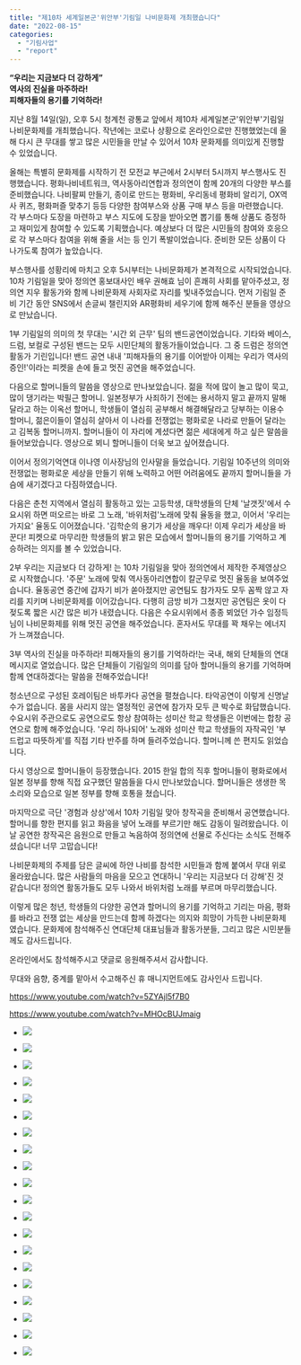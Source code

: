 ```yaml
---
title: "제10차 세계일본군'위안부'기림일 나비문화제 개최했습니다"
date: "2022-08-15"
categories: 
  - "기림사업"
  - "report"
---
```


**“우리는 지금보다 더 강하게”**  
**역사의 진실을 마주하라!**  
**피해자들의 용기를 기억하라!**

지난 8월 14일(일), 오후 5시 청계천 광통교 앞에서 제10차 세계일본군'위안부'기림일 나비문화제를 개최했습니다. 작년에는 코로나 상황으로 온라인으로만 진행했었는데 올해 다시 큰 무대를 쌓고 많은 시민들을 만날 수 있어서 10차 문화제를 의미있게 진행할 수 있었습니다.

올해는 특별히 문화제를 시작하기 전 모전교 부근에서 2시부터 5시까지 부스행사도 진행했습니다. 평화나비네트워크, 역사동아리연합과 정의연이 함께 20개의 다양한 부스를 준비했습니다. 나비팔찌 만들기, 종이로 만드는 평화비, 우리동네 평화비 알리기, OX역사 퀴즈, 평화퍼즐 맞추기 등등 다양한 참여부스와 상품 구매 부스 등을 마련했습니다. 각 부스마다 도장을 마련하고 부스 지도에 도장을 받아오면 뽑기를 통해 상품도 증정하고 재미있게 참여할 수 있도록 기획했습니다. 예상보다 더 많은 시민들의 참여와 호응으로 각 부스마다 참여을 위해 줄을 서는 등 인기 폭발이었습니다. 준비한 모든 상품이 다 나가도록 참여가 높았습니다.

부스행사를 성황리에 마치고 오후 5시부터는 나비문화제가 본격적으로 시작되었습니다. 10차 기림일을 맞아 정의연 홍보대사인 배우 권해효 님이 흔쾌히 사회를 맡아주셨고, 정의연 지우 활동가와 함께 나비문화제 사회자로 자리를 빛내주었습니다. 먼저 기림일 준비 기간 동안 SNS에서 손글씨 챌린지와 AR평화비 세우기에 함께 해주신 분들을 영상으로 만났습니다.

1부 기림일의 의미의 첫 무대는 '시간 외 근무' 팀의 밴드공연이었습니다. 기타와 베이스, 드럼, 보컬로 구성된 밴드는 모두 시민단체의 활동가들이었습니다. 그 중 드럼은 정의연 활동가 기린입니다! 밴드 공연 내내 '피해자들의 용기를 이어받아 이제는 우리가 역사의 증인!'이라는 피켓을 손에 들고 멋진 공연을 해주었습니다.

다음으로 할머니들의 말씀을 영상으로 만나보았습니다. 젊을 적에 많이 놀고 많이 묵고, 많이 댕기라는 박필근 할머니. 일본정부가 사죄하기 전에는 용서하지 말고 끝까지 말해달라고 하는 이옥선 할머니, 학생들이 열심히 공부해서 해결해달라고 당부하는 이용수 할머니, 젊은이들이 열심히 살아서 이 나라를 전쟁없는 평화로운 나라로 만들어 달라는 고 김복동 할머니까지. 할머니들이 이 자리에 계셨다면 젊은 세대에게 하고 싶은 말씀을 들어보았습니다. 영상으로 뵈니 할머니들이 더욱 보고 싶어졌습니다.

이어서 정의기억연대 이나영 이사장님의 인사말을 들었습니다. 기림일 10주년의 의미와 전쟁없는 평화로운 세상을 만들기 위해 노력하고 어떤 어려움에도 끝까지 할머니들을 가슴에 새기겠다고 다짐하였습니다.

다음은 춘천 지역에서 열심히 활동하고 있는 고등학생, 대학생들의 단체 '날갯짓'에서 수요시위 하면 떠오르는 바로 그 노래, '바위처럼'노래에 맞춰 율동을 했고, 이어서 '우리는 가지요' 율동도 이어졌습니다. '김학순의 용기가 세상을 깨우다! 이제 우리가 세상을 바꾼다! 피켓으로 마무리한 학생들의 밝고 맑은 모습에서 할머니들의 용기를 기억하고 계승하려는 의지를 볼 수 있었습니다.

2부 우리는 지금보다 더 강하게! 는 10차 기림일을 맞아 정의연에서 제작한 주제영상으로 시작했습니다. '주문' 노래에 맞춰 역사동아리연합이 칼군무로 멋진 율동을 보여주었습니다. 율동공연 중간에 갑자기 비가 쏟아졌지만 공연팀도 참가자도 모두 꼼짝 않고 자리를 지키며 나비문화제를 이어갔습니다. 다행히 금방 비가 그쳤지만 공연팀은 옷이 다 젖도록 짧은 시간 많은 비가 내렸습니다. 다음은 수요시위에서 종종 뵈었던 가수 임정득님이 나비문화제를 위해 멋진 공연을 해주었습니다. 혼자서도 무대를 꽉 채우는 에너지가 느껴졌습니다.

3부 역사의 진실을 마주하라! 피해자들의 용기를 기억하라!는 국내, 해외 단체들의 연대메시지로 열었습니다. 많은 단체들이 기림일의 의미를 담아 할머니들의 용기를 기억하며 함께 연대하겠다는 말씀을 전해주었습니다!

청소년으로 구성된 호레이팀은 바투카다 공연을 펼쳤습니다. 타악공연이 이렇게 신명날 수가 없습니다. 몸을 사리지 않는 열정적인 공연에 참가자 모두 큰 박수로 화답했습니다. 수요시위 주관으로도 공연으로도 항상 참여하는 성미산 학교 학생들은 이번에는 합창 공연으로 함께 해주었습니다. '우리 하나되어' 노래와 성미산 학교 학생들의 자작곡인 '부드럽고 따뜻하게'를 직접 기타 반주를 하며 들려주었습니다. 할머니께 쓴 편지도 읽었습니다.

다시 영상으로 할머니들이 등장했습니다. 2015 한일 합의 직후 할머니들이 평화로에서 일본 정부를 향해 직접 요구했던 말씀들을 다시 만나보았습니다. 할머니들은 생생한 목소리와 모습으로 일본 정부를 향해 호통을 쳤습니다.

마지막으로 극단 '경험과 상상'에서 10차 기림일 맞아 창작곡을 준비해서 공연했습니다. 할머니를 향한 편지를 읽고 화음을 넣어 노래를 부르기만 해도 감동이 밀려왔습니다. 이날 공연한 창작곡은 음원으로 만들고 녹음하여 정의연에 선물로 주신다는 소식도 전해주셨습니다! 너무 고맙습니다!

나비문화제의 주제를 담은 글씨에 하얀 나비를 참석한 시민들과 함께 붙여서 무대 위로 올라왔습니다. 많은 사람들의 마음을 모으고 연대하니 '우리는 지금보다 더 강해'진 것 같습니다! 정의연 활동가들도 모두 나와서 바위처럼 노래를 부르며 마무리했습니다.

이렇게 많은 청년, 학생들의 다양한 공연과 할머니의 용기를 기억하고 기리는 마음, 평화를 바라고 전쟁 없는 세상을 만드는데 함께 하겠다는 의지와 희망이 가득한 나비문화제였습니다. 문화제에 참석해주신 연대단체 대표님들과 활동가분들, 그리고 많은 시민분들께도 감사드립니다.

온라인에서도 참석해주시고 댓글로 응원해주셔서 감사합니다.

무대와 음향, 중계를 맡아서 수고해주신 휴 매니지먼트에도 감사인사 드립니다.

https://www.youtube.com/watch?v=5ZYAjl5f7B0

https://www.youtube.com/watch?v=MHOcBUJmaig

- ![](https://r2.womenandwar.net/2022/08/DSCF6820-1024x683.jpg)
    
- ![](https://r2.womenandwar.net/2022/08/20220814_151408_HDRr-1024x768.jpg)
    
- ![](https://r2.womenandwar.net/2022/08/20220814_152558_HDRr-1024x768.jpg)
    
- ![](https://r2.womenandwar.net/2022/08/DSCF6940-1024x683.jpg)
    
- ![](https://r2.womenandwar.net/2022/08/DSCF6764-1024x683.jpg)
    
- ![](https://r2.womenandwar.net/2022/08/IMGP6821r-1024x683.jpg)
    
- ![](https://r2.womenandwar.net/2022/08/IMGP6852r-1024x683.jpg)
    
- ![](https://r2.womenandwar.net/2022/08/IMGP6865r-678x1024.jpg)
    
- ![](https://r2.womenandwar.net/2022/08/IMGP6873r-1024x683.jpg)
    
- ![](https://r2.womenandwar.net/2022/08/IMGP6896r-1024x683.jpg)
    
- ![](https://r2.womenandwar.net/2022/08/IMGP7063r-683x1024.jpg)
    
- ![](https://r2.womenandwar.net/2022/08/IMGP6985r-683x1024.jpg)
    
- ![](https://r2.womenandwar.net/2022/08/IMGP6950r-1024x678.jpg)
    
- ![](https://r2.womenandwar.net/2022/08/IMGP7013r-1024x683.jpg)
    
- ![](https://r2.womenandwar.net/2022/08/IMGP7031r-1024x683.jpg)
    
- ![](https://r2.womenandwar.net/2022/08/IMGP7057r-1024x678.jpg)
    
- ![](https://r2.womenandwar.net/2022/08/IMGP8369r-1024x683.jpg)
    
- ![](https://r2.womenandwar.net/2022/08/IMGP8394r-1024x683.jpg)
    
- ![](https://r2.womenandwar.net/2022/08/IMGP7077r-1024x683.jpg)
    
- ![](https://r2.womenandwar.net/2022/08/IMGP8517r-1024x683.jpg)
